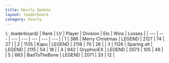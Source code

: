```yaml
---
title: Hourly Update
layout: leaderboard
category: hourly
---
```


{: .leaderboard}
| Rank | LV | Player | Division | Elo | Wins | Losses |
| --- | --- | --- | --- | --- | --- | --- |
| <span data-change="1">1</span> | 386 | <span title="ID: 382502">Merry Christmas</span> | LEGEND | <span data-change="10">2127</span> | <span data-change="2">74</span> | <span data-change="0">27</span> |
| <span data-change="-1">2</span> | 1135 | <span title="ID: 204953">Kapu</span> | LEGEND | <span data-change="0">2118</span> | <span data-change="0">70</span> | <span data-change="0">26</span> |
| <span data-change="0">3</span> | 1126 | <span title="ID: 203132">Sparing alt</span> | LEGEND | <span data-change="0">2115</span> | <span data-change="0">54</span> | <span data-change="0">18</span> |
| <span data-change="0">4</span> | 942 | <span title="ID: 315148">GryphonEX</span> | LEGEND | <span data-change="-5">2073</span> | <span data-change="1">105</span> | <span data-change="1">49</span> |
| <span data-change="1">5</span> | 683 | <span title="ID: 391169">BadToTheBone</span> | LEGEND | <span data-change="0">2071</span> | <span data-change="0">33</span> | <span data-change="0">12</span> |
